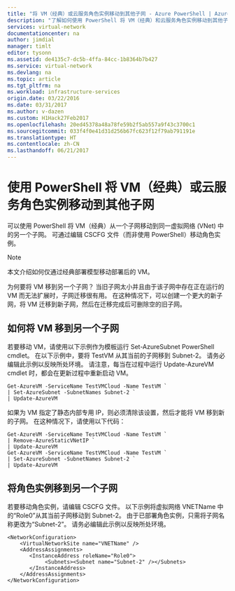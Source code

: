 ```yaml
---
title: "将 VM（经典）或云服务角色实例移动到其他子网 - Azure PowerShell | Azure"
description: "了解如何使用 PowerShell 将 VM（经典）和云服务角色实例移动到其他子网。"
services: virtual-network
documentationcenter: na
author: jimdial
manager: timlt
editor: tysonn
ms.assetid: de4135c7-dc5b-4ffa-84cc-1b8364b7b427
ms.service: virtual-network
ms.devlang: na
ms.topic: article
ms.tgt_pltfrm: na
ms.workload: infrastructure-services
origin.date: 03/22/2016
ms.date: 03/31/2017
ms.author: v-dazen
ms.custom: H1Hack27Feb2017
ms.openlocfilehash: 20ed45378a48a78fe59b2f5ab557a9f43c3700c1
ms.sourcegitcommit: 033f4f0e41d31d256b67fc623f12f79ab791191e
ms.translationtype: HT
ms.contentlocale: zh-CN
ms.lasthandoff: 06/21/2017
---
```

# <a name="move-a-vm-classic-or-cloud-services-role-instance-to-a-different-subnet-using-powershell"></a>使用 PowerShell 将 VM（经典）或云服务角色实例移动到其他子网
可以使用 PowerShell 将 VM（经典）从一个子网移动到同一虚拟网络 (VNet) 中的另一个子网。 可通过编辑 CSCFG 文件（而非使用 PowerShell）移动角色实例。

> [!NOTE]
> 本文介绍如何仅通过经典部署模型移动部署后的 VM。
> 
> 

为何要将 VM 移到另一个子网？ 当旧子网太小并且由于该子网中存在正在运行的 VM 而无法扩展时，子网迁移很有用。 在这种情况下，可以创建一个更大的新子网，将 VM 迁移到新子网，然后在迁移完成后可删除空的旧子网。

## <a name="how-to-move-a-vm-to-another-subnet"></a>如何将 VM 移到另一个子网
若要移动 VM，请使用以下示例作为模板运行 Set-AzureSubnet PowerShell cmdlet。 在以下示例中，要将 TestVM 从其当前的子网移到 Subnet-2。 请务必编辑此示例以反映所处环境。 请注意，每当在过程中运行 Update-AzureVM cmdlet 时，都会在更新过程中重新启动 VM。

    Get-AzureVM -ServiceName TestVMCloud -Name TestVM `
    | Set-AzureSubnet -SubnetNames Subnet-2 `
    | Update-AzureVM

如果为 VM 指定了静态内部专用 IP，则必须清除该设置，然后才能将 VM 移到新的子网。 在这种情况下，请使用以下代码：

    Get-AzureVM -ServiceName TestVMCloud -Name TestVM `
    | Remove-AzureStaticVNetIP `
    | Update-AzureVM
    Get-AzureVM -ServiceName TestVMCloud -Name TestVM `
    | Set-AzureSubnet -SubnetNames Subnet-2 `
    | Update-AzureVM

## <a name="to-move-a-role-instance-to-another-subnet"></a>将角色实例移到另一个子网
若要移动角色实例，请编辑 CSCFG 文件。 以下示例将虚拟网络 VNETName 中的“Role0”从其当前子网移动到 Subnet-2。 由于已部署角色实例，只需将子网名称更改为“Subnet-2”。 请务必编辑此示例以反映所处环境。

    <NetworkConfiguration>
        <VirtualNetworkSite name="VNETName" />
        <AddressAssignments>
           <InstanceAddress roleName="Role0">
                <Subnets><Subnet name="Subnet-2" /></Subnets>
           </InstanceAddress>
        </AddressAssignments>
    </NetworkConfiguration>